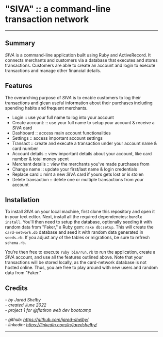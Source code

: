 # "SIVA" :: a command-line transaction network  
---

## Summary
_SIVA_ is a command-line application built using Ruby and ActiveRecord. It connects merchants and customers via a database that executes and stores transactions. Customers are able to create an account and login to execute transactions and manage other financial details. 

## Features
The overarching purpose of _SIVA_ is to enable customers to log their transactions and glean useful information about their purchases including spending habits and frequent merchants. 
- Login :: use your full name to log into your account
- Create account: :: use your full name to setup your account & receive a _SIVA_ card
- Dashboard :: access main account functionalities
- Settings :: access important account settings
- Transact :: create and execute a transaction under your account name & card number
- Account details :: view important details about your account, like card number & total money spent
- Merchant details :: view the merchants you've made purchases from
- Change name :: update your first/last name & login credentials
- Replace card :: mint a new _SIVA_ card if yours gets lost or is stolen
- Delete transaction :: delete one or multiple transactions from your account 

## Installation
To install _SIVA_ on your local machine, first clone this repository and open it in your text editor. Next, install all the required dependencies: ```bundle install```. You'll then need to setup the database, optionally seeding it with random data from "Faker," a Ruby gem: ```rake db:setup```. This will create the ```card-network.db``` database and seed it with random data generated in ```seeds.rb```. If you adjust any of the tables or migrations, be sure to refresh ```schema.rb```.

You're then free to execute ```ruby bin/run.rb``` to run the application, create a _SIVA_ account, and use all the features outlined above. Note that your transactions will be stored locally, as the card-network database is not hosted online. Thus, you are free to play around with new users and random data from "Faker."


## Credits
_- by Jared Shelby_  
_- created June 2022_  
_- project 1 for @flatiron web dev bootcamp_  
  
_- github: https://github.com/jared-shelby/_  
_- linkedin: https://linkedin.com/in/jaredshelby/_
  
---